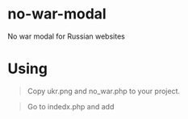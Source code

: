 # no-war-modal
No war modal for Russian websites

# Using
> Copy ukr.png and no_war.php to your project.

> Go to indedx.php and add <?php include "no_war.php";?>
